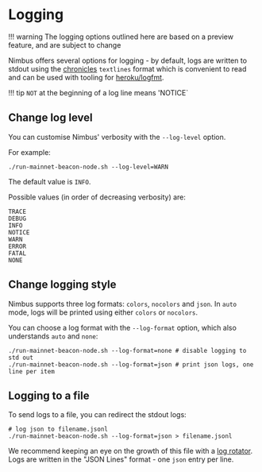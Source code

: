# Logging

!!! warning
    The logging options outlined here are based on a preview feature, and are subject to change

Nimbus offers several options for logging - by default, logs are written to stdout using the [chronicles](https://github.com/status-im/nim-chronicles#introduction) `textlines` format which is convenient to read and can be used with tooling for [heroku/logfmt](https://brandur.org/logfmt).

!!! tip
    `NOT` at the beginning of a log line means 'NOTICE`

## Change log level

You can customise Nimbus' verbosity with the `--log-level` option.

For example:

```
./run-mainnet-beacon-node.sh --log-level=WARN
```

The default value is `INFO`.

Possible values (in order of decreasing verbosity) are:

```
TRACE
DEBUG
INFO
NOTICE
WARN
ERROR
FATAL
NONE
```

## Change logging style

Nimbus supports three log formats: `colors`, `nocolors` and `json`. In `auto` mode, logs will be printed using either `colors` or `nocolors`.

You can choose a log format with the `--log-format` option, which also understands `auto` and `none`:

```
./run-mainnet-beacon-node.sh --log-format=none # disable logging to std out
./run-mainnet-beacon-node.sh --log-format=json # print json logs, one line per item
```

## Logging to a file

To send logs to a file, you can redirect the stdout logs:

```
# log json to filename.jsonl
./run-mainnet-beacon-node.sh --log-format=json > filename.jsonl
```

We recommend keeping an eye on the growth of this file with a [log rotator](./log-rotate.md). Logs are written in the "JSON Lines" format - one `json` entry per line.

